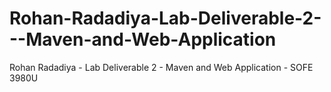 # Rohan-Radadiya-Lab-Deliverable-2---Maven-and-Web-Application
Rohan Radadiya - Lab Deliverable 2 - Maven and Web Application - SOFE 3980U
